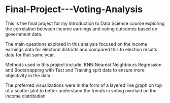 # Final-Project---Voting-Analysis
This is the final project for my Introduction to Data Science course exploring the correlation between income earnings and voting outcomes based on government data.

The main questions explored in this analysis focused on the income earnings data for electoral districts and compared this to election results data for that same year.

Methods used in this project include: KNN Nearest Neighbours Regression and Bootstrapping with Test and Training split data to ensure more objectivity in the data.

The preferred visualizations were in the form of a layered line graph on top of a scatter plot to better understand the trends in voting overlaid on the income distribution
